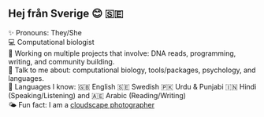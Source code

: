## Hej från Sverige 😊 🇸🇪

✨ Pronouns: They/She <br>
💻 Computational biologist <br>
🤝 Working on multiple projects that involve: DNA reads, programming, writing, and community building. <br>
💬 Talk to me about: computational biology, tools/packages, psychology, and languages. <br>
🌸 Languages I know: 🇬🇧 English 🇸🇪 Swedish 🇵🇰 Urdu & Punjabi 🇮🇳 Hindi (Speaking/Listening) and 🇦🇪 Arabic (Reading/Writing) <br>
🌤 Fun fact: I am a [cloudscape photographer](https://www.flickr.com/photos/nazeefafatima/albums/72157630074604590)
